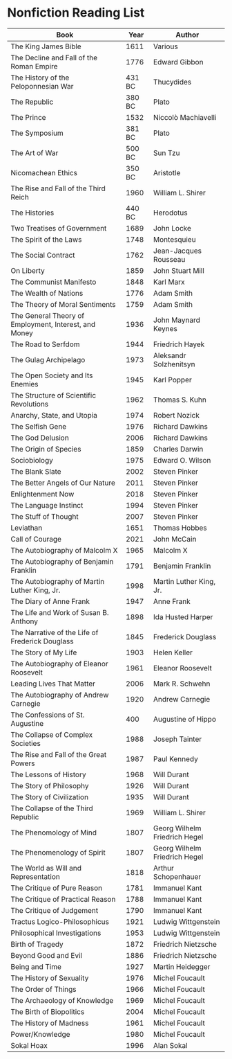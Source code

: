 # Nonfiction Reading List

| Book | Year | Author |
| --- | --- | --- |
| The King James Bible | 1611 | Various |
| The Decline and Fall of the Roman Empire | 1776 | Edward Gibbon |
| The History of the Peloponnesian War | 431 BC | Thucydides |
| The Republic | 380 BC | Plato |
| The Prince | 1532 | Niccolò Machiavelli |
| The Symposium | 381 BC | Plato |
| The Art of War | 500 BC | Sun Tzu |
| Nicomachean Ethics | 350 BC | Aristotle |
| The Rise and Fall of the Third Reich | 1960 | William L. Shirer |
| The Histories | 440 BC | Herodotus |
| Two Treatises of Government | 1689 | John Locke |
| The Spirit of the Laws | 1748 | Montesquieu |
| The Social Contract | 1762 | Jean-Jacques Rousseau |
| On Liberty | 1859 | John Stuart Mill |
| The Communist Manifesto | 1848 | Karl Marx |
| The Wealth of Nations | 1776 | Adam Smith |
| The Theory of Moral Sentiments | 1759 | Adam Smith |
| The General Theory of Employment, Interest, and Money | 1936 | John Maynard Keynes |
| The Road to Serfdom | 1944 | Friedrich Hayek |
| The Gulag Archipelago | 1973 | Aleksandr Solzhenitsyn |
| The Open Society and Its Enemies | 1945 | Karl Popper |
| The Structure of Scientific Revolutions | 1962 | Thomas S. Kuhn |
| Anarchy, State, and Utopia | 1974 | Robert Nozick |
| The Selfish Gene | 1976 | Richard Dawkins |
| The God Delusion | 2006 | Richard Dawkins |
| The Origin of Species | 1859 | Charles Darwin |
| Sociobiology | 1975 | Edward O. Wilson |
| The Blank Slate | 2002 | Steven Pinker |
| The Better Angels of Our Nature | 2011 | Steven Pinker |
| Enlightenment Now | 2018 | Steven Pinker |
| The Language Instinct | 1994 | Steven Pinker |
| The Stuff of Thought | 2007 | Steven Pinker |
| Leviathan | 1651 | Thomas Hobbes |
| Call of Courage | 2021 | John McCain |
| The Autobiography of Malcolm X | 1965 | Malcolm X |
| The Autobiography of Benjamin Franklin | 1791 | Benjamin Franklin |
| The Autobiography of Martin Luther King, Jr. | 1998 | Martin Luther King, Jr. |
| The Diary of Anne Frank | 1947 | Anne Frank |
| The Life and Work of Susan B. Anthony | 1898 | Ida Husted Harper |
| The Narrative of the Life of Frederick Douglass | 1845 | Frederick Douglass |
| The Story of My Life | 1903 | Helen Keller |
| The Autobiography of Eleanor Roosevelt | 1961 | Eleanor Roosevelt |
| Leading Lives That Matter | 2006 | Mark R. Schwehn |
| The Autobiography of Andrew Carnegie | 1920 | Andrew Carnegie |
| The Confessions of St. Augustine | 400 | Augustine of Hippo |
| The Collapse of Complex Societies | 1988 | Joseph Tainter |
| The Rise and Fall of the Great Powers | 1987 | Paul Kennedy |
| The Lessons of History | 1968 | Will Durant |
| The Story of Philosophy | 1926 | Will Durant |
| The Story of Civilization | 1935 | Will Durant |
| The Collapse of the Third Republic | 1969 | William L. Shirer |
| The Phenomology of Mind | 1807 | Georg Wilhelm Friedrich Hegel |
| The Phenomenology of Spirit | 1807 | Georg Wilhelm Friedrich Hegel |
| The World as Will and Representation | 1818 | Arthur Schopenhauer |
| The Critique of Pure Reason | 1781 | Immanuel Kant |
| The Critique of Practical Reason | 1788 | Immanuel Kant |
| The Critique of Judgement | 1790 | Immanuel Kant |
| Tractus Logico-Philosophicus | 1921 | Ludwig Wittgenstein |
| Philosophical Investigations | 1953 | Ludwig Wittgenstein |
| Birth of Tragedy | 1872 | Friedrich Nietzsche |
| Beyond Good and Evil | 1886 | Friedrich Nietzsche |
| Being and Time | 1927 | Martin Heidegger |
| The History of Sexuality | 1976 | Michel Foucault |
| The Order of Things | 1966 | Michel Foucault |
| The Archaeology of Knowledge | 1969 | Michel Foucault |
| The Birth of Biopolitics | 2004 | Michel Foucault |
| The History of Madness | 1961 | Michel Foucault |
| Power/Knowledge | 1980 | Michel Foucault |
| Sokal Hoax | 1996 | Alan Sokal |
